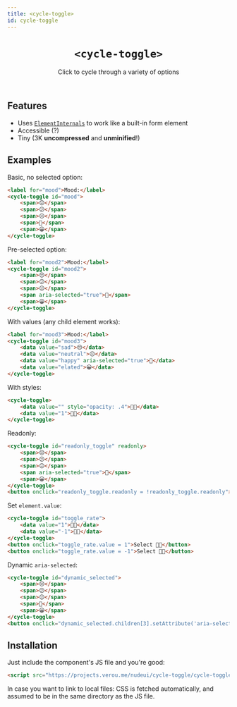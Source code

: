 ```yaml
---
title: <cycle-toggle>
id: cycle-toggle
---
```


<header>

# `<cycle-toggle>`

Click to cycle through a variety of options

</header>

<main>

## Features

- Uses [`ElementInternals`](https://developer.mozilla.org/en-US/docs/Web/API/ElementInternals) to work like a built-in form element
- Accessible (?)
- Tiny (3K **uncompressed** and **unminified**!)


## Examples

Basic, no selected option:

```html
<label for="mood">Mood:</label>
<cycle-toggle id="mood">
	<span>😔</span>
	<span>😕</span>
	<span>😐</span>
	<span>🙂</span>
	<span>😀</span>
</cycle-toggle>
```

Pre-selected option:

```html
<label for="mood2">Mood:</label>
<cycle-toggle id="mood2">
	<span>😔</span>
	<span>😕</span>
	<span>😐</span>
	<span aria-selected="true">🙂</span>
	<span>😀</span>
</cycle-toggle>
```

With values (any child element works):

```html
<label for="mood3">Mood:</label>
<cycle-toggle id="mood3">
	<data value="sad">😔</data>
	<data value="neutral">😐</data>
	<data value="happy" aria-selected="true">🙂</data>
	<data value="elated">😀</data>
</cycle-toggle>
```

With styles:

```html
<cycle-toggle>
	<data value="" style="opacity: .4">👍🏼</data>
	<data value="1">👍🏼</data>
</cycle-toggle>
```

Readonly:

```html
<cycle-toggle id="readonly_toggle" readonly>
	<span>😔</span>
	<span>😕</span>
	<span>😐</span>
	<span aria-selected="true">🙂</span>
	<span>😀</span>
</cycle-toggle>
<button onclick="readonly_toggle.readonly = !readonly_toggle.readonly">Toggle readonly</button>
```

Set `element.value`:

```html
<cycle-toggle id="toggle_rate">
	<data value="1">👍🏼</data>
	<data value="-1">👎🏼</data>
</cycle-toggle>
<button onclick="toggle_rate.value = 1">Select 👍🏼</button>
<button onclick="toggle_rate.value = -1">Select 👎🏼</button>
```

Dynamic `aria-selected`:

```html
<cycle-toggle id="dynamic_selected">
	<span>😔</span>
	<span>😕</span>
	<span>😐</span>
	<span>🙂</span>
	<span>😀</span>
</cycle-toggle>
<button onclick="dynamic_selected.children[3].setAttribute('aria-selected', 'true')">Select 🙂</button>
```


## Installation

Just include the component's JS file and you're good:

```html
<script src="https://projects.verou.me/nudeui/cycle-toggle/cycle-toggle.js" type="module"></script>
```

In case you want to link to local files: CSS is fetched automatically, and assumed to be in the same directory as the JS file.

</main>